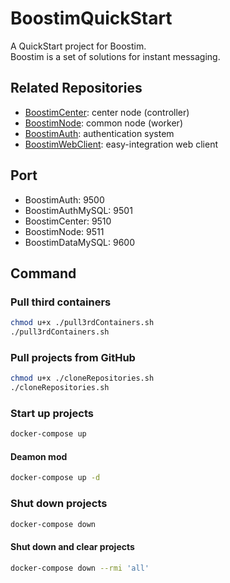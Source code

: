 # BoostimQuickStart
A QuickStart project for Boostim. \
Boostim is a set of solutions for instant messaging.

## Related Repositories
- [BoostimCenter](https://github.com/teimichael/BoostimCenter): center node (controller)
- [BoostimNode](https://github.com/teimichael/BoostimNode): common node (worker)
- [BoostimAuth](https://github.com/teimichael/BoostimAuth): authentication system
- [BoostimWebClient](https://github.com/teimichael/BoostimWebClient): easy-integration web client

## Port
- BoostimAuth: 9500
- BoostimAuthMySQL: 9501
- BoostimCenter: 9510
- BoostimNode: 9511
- BoostimDataMySQL: 9600

## Command
### Pull third containers
```bash
chmod u+x ./pull3rdContainers.sh
./pull3rdContainers.sh
```

### Pull projects from GitHub
```bash
chmod u+x ./cloneRepositories.sh
./cloneRepositories.sh
```

### Start up projects
```bash
docker-compose up
```

#### Deamon mod
```bash
docker-compose up -d
```

### Shut down projects
```bash
docker-compose down
```

#### Shut down and clear projects
```bash
docker-compose down --rmi 'all'
```